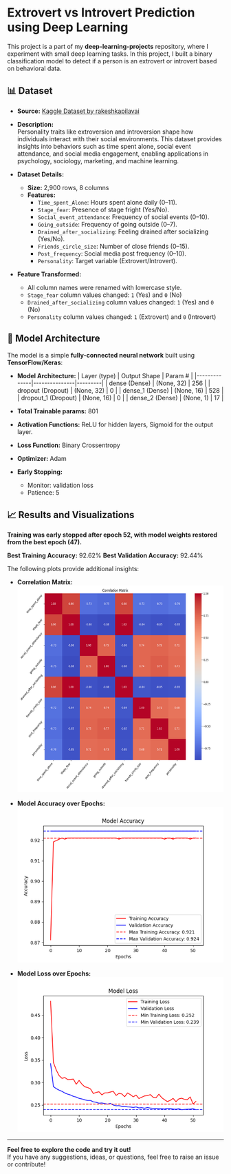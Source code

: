 # Extrovert vs Introvert Prediction using Deep Learning

This project is a part of my **deep-learning-projects** repository, where I experiment with small deep learning tasks. In this project, I built a binary classification model to detect if a person is an extrovert or introvert based on behavioral data.


## 📊 Dataset

- **Source:** [Kaggle Dataset by rakeshkapilavai](https://www.kaggle.com/datasets/rakeshkapilavai/extrovert-vs-introvert-behavior-data)
- **Description:**  
  Personality traits like extroversion and introversion shape how individuals interact with their social environments. This dataset provides insights into behaviors such as time spent alone, social event attendance, and social media engagement, enabling applications in psychology, sociology, marketing, and machine learning.
  
- **Dataset Details:**
  - **Size:** 2,900 rows, 8 columns
  - **Features:**
    - `Time_spent_Alone`: Hours spent alone daily (0–11).
    - `Stage_fear`: Presence of stage fright (Yes/No).
    - `Social_event_attendance`: Frequency of social events (0–10).
    - `Going_outside`: Frequency of going outside (0–7).
    - `Drained_after_socializing`: Feeling drained after socializing (Yes/No).
    - `Friends_circle_size`: Number of close friends (0–15).
    - `Post_frequency`: Social media post frequency (0–10).
    - `Personality`: Target variable (Extrovert/Introvert).

- **Feature Transformed:**
  - All column names were renamed with lowercase style.
  - `Stage_fear` column values changed: `1` (Yes) and `0` (No)
  - `Drained_after_socializing` column values changed: `1` (Yes) and `0` (No)
  - `Personality` column values changed: `1` (Extrovert) and `0` (Introvert)


## 🧠 Model Architecture

The model is a simple **fully-connected neural network** built using **TensorFlow/Keras**:

- **Model Architecture:**
    | Layer (type) | Output Shape | Param # |
    |--------------|---------------|---------|
    | dense (Dense) | (None, 32)   | 256     |
    | dropout (Dropout) | (None, 32)   | 0     |
    | dense_1 (Dense) | (None, 16) | 528     |
    | dropout_1 (Dropout) | (None, 16)   | 0     |
    | dense_2 (Dense) | (None, 1)  | 17      |


- **Total Trainable params:** 801
- **Activation Functions:** ReLU for hidden layers, Sigmoid for the output layer.
- **Loss Function:** Binary Crossentropy
- **Optimizer:** Adam
- **Early Stopping:**
  - Monitor: validation loss
  - Patience: 5

## 📈 Results and Visualizations

**Training was early stopped after epoch 52, with model weights restored from the best epoch (47).**

**Best Training Accuracy:** 92.62%
**Best Validation Accuracy:** 92.44%  

The following plots provide additional insights:

- **Correlation Matrix:**  
  <img src="assets/correlation_matrix.png" height=480>

- **Model Accuracy over Epochs:**  
  ![Model Accuracy](assets/model_accuracy.png)

- **Model Loss over Epochs:**  
  ![Model Loss](assets/model_loss.png)

---

**Feel free to explore the code and try it out!**  
If you have any suggestions, ideas, or questions, feel free to raise an issue or contribute!